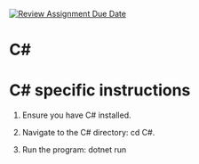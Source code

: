 [![Review Assignment Due Date](https://classroom.github.com/assets/deadline-readme-button-24ddc0f5d75046c5622901739e7c5dd533143b0c8e959d652212380cedb1ea36.svg)](https://classroom.github.com/a/__xb4cFP)

# C#
   
# C# specific instructions

   1. Ensure you have C# installed.

   2. Navigate to the C# directory: cd C#.

   3. Run the program: dotnet run
